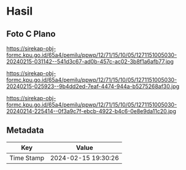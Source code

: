 # Hasil

## Foto C Plano

https://sirekap-obj-formc.kpu.go.id/65a4/pemilu/ppwp/12/71/15/10/05/1271151005030-20240215-031142--541d3c67-ad0b-457c-ac02-3b8f1a6afb77.jpg

https://sirekap-obj-formc.kpu.go.id/65a4/pemilu/ppwp/12/71/15/10/05/1271151005030-20240215-025923--9b4dd2ed-7eaf-4474-944a-b5275268af30.jpg

https://sirekap-obj-formc.kpu.go.id/65a4/pemilu/ppwp/12/71/15/10/05/1271151005030-20240214-225414--0f3a9c7f-ebcb-4922-b4c6-0e8e9da11c20.jpg


## Metadata

| Key        | Value               |
| ---------- | ------------------- |
| Time Stamp | 2024-02-15 19:30:26 |



